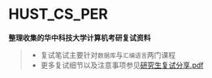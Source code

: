 # HUST_CS_PER
**整理收集的华中科技大学计算机考研复试资料**
> - 复试笔试主要针对`数据库`与`汇编语言`两门课程
> - 更多复试细节以及注意事项参见[研究生复试分享.pdf](./%E7%A0%94%E7%A9%B6%E7%94%9F%E5%A4%8D%E8%AF%95%E5%88%86%E4%BA%AB.pdf)